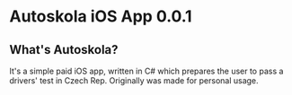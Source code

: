 Autoskola iOS App 0.0.1
============

## What's Autoskola?
It's a simple paid iOS app, written in C# which prepares the user to pass a drivers' test in Czech Rep. Originally was made for personal usage.